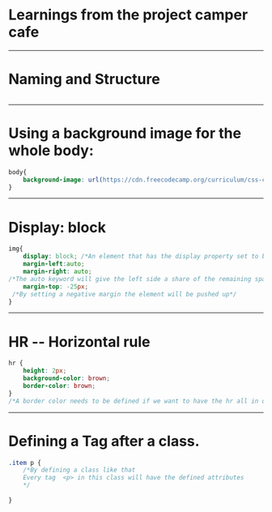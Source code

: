 # Learnings from the project camper cafe

---

# Naming and Structure

```html

```



---

# Using a background image for the whole body: 

```css
body{
    background-image: url(https://cdn.freecodecamp.org/curriculum/css-cafe/beans.jpg);
}    

```

---

# Display: block

```css
img{
    display: block; /*An element that has the display property set to block starts on a new line and takes up the available screen width */
    margin-left:auto;
    margin-right: auto;
/*The auto keyword will give the left side a share of the remaining space. When combined with margin-right: auto , it will center the element, if a fixed width is defined*/    
    margin-top: -25px;
 /*By setting a negative margin the element will be pushed up*/
}
```

---

# HR -- Horizontal rule

```css
hr {
    height: 2px;
    background-color: brown;
    border-color: brown;
}
/*A border color needs to be defined if we want to have the hr all in one color.*/

```

---

# Defining a Tag after a class.

```css
.item p {
    /*By defining a class like that
    Every tag  <p> in this class will have the defined attributes
    */
	
}
```

